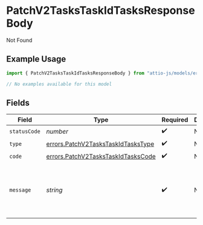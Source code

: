 # PatchV2TasksTaskIdTasksResponseBody

Not Found

## Example Usage

```typescript
import { PatchV2TasksTaskIdTasksResponseBody } from "attio-js/models/errors";

// No examples available for this model
```

## Fields

| Field                                                                                    | Type                                                                                     | Required                                                                                 | Description                                                                              | Example                                                                                  |
| ---------------------------------------------------------------------------------------- | ---------------------------------------------------------------------------------------- | ---------------------------------------------------------------------------------------- | ---------------------------------------------------------------------------------------- | ---------------------------------------------------------------------------------------- |
| `statusCode`                                                                             | *number*                                                                                 | :heavy_check_mark:                                                                       | N/A                                                                                      |                                                                                          |
| `type`                                                                                   | [errors.PatchV2TasksTaskIdTasksType](../../models/errors/patchv2taskstaskidtaskstype.md) | :heavy_check_mark:                                                                       | N/A                                                                                      |                                                                                          |
| `code`                                                                                   | [errors.PatchV2TasksTaskIdTasksCode](../../models/errors/patchv2taskstaskidtaskscode.md) | :heavy_check_mark:                                                                       | N/A                                                                                      |                                                                                          |
| `message`                                                                                | *string*                                                                                 | :heavy_check_mark:                                                                       | N/A                                                                                      | Object with slug/ID "649e34f4-c39a-4f4d-99ef-48a36bef8f04" not found.                    |